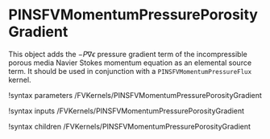 # PINSFVMomentumPressurePorosityGradient


This object adds the $-P \nabla \epsilon$ pressure gradient term of the
incompressible porous media Navier Stokes momentum equation as an elemental source term. It should be used in conjunction with a
`PINSFVMomentumPressureFlux` kernel.

!syntax parameters /FVKernels/PINSFVMomentumPressurePorosityGradient

!syntax inputs /FVKernels/PINSFVMomentumPressurePorosityGradient

!syntax children /FVKernels/PINSFVMomentumPressurePorosityGradient
